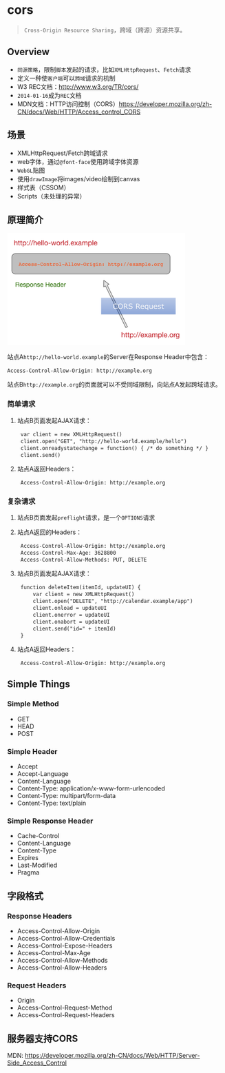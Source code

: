 # cors

> `Cross-Origin Resource Sharing`，跨域（跨源）资源共享。

## Overview

* `同源策略`，限制`脚本`发起的请求，比如`XMLHttpRequest`、`Fetch`请求
* 定义一种使`客户端`可以`跨域`请求的机制
* W3 REC文档：<http://www.w3.org/TR/cors/>
* `2014-01-16`成为`REC`文档
* MDN文档：HTTP访问控制（CORS）<https://developer.mozilla.org/zh-CN/docs/Web/HTTP/Access_control_CORS>


## 场景

* XMLHttpRequest/Fetch跨域请求
* web字体，通过`@font-face`使用跨域字体资源
* `WebGL`贴图
* 使用`drawImage`将images/video绘制到canvas
* 样式表（CSSOM）
* Scripts（未处理的异常）


## 原理简介

 <img src="./img/cors.png" height="260">

站点A`http://hello-world.example`的Server在Response Header中包含：

    Access-Control-Allow-Origin: http://example.org

站点B`http://example.org`的页面就可以不受同域限制，向站点A发起跨域请求。


### 简单请求

1. 站点B页面发起AJAX请求：

        var client = new XMLHttpRequest()
        client.open("GET", "http://hello-world.example/hello")
        client.onreadystatechange = function() { /* do something */ }
        client.send()


2. 站点A返回Headers：

        Access-Control-Allow-Origin: http://example.org


### 复杂请求

1. 站点B页面发起`preflight`请求，是一个`OPTIONS`请求
2. 站点A返回的Headers：

        Access-Control-Allow-Origin: http://example.org
        Access-Control-Max-Age: 3628800
        Access-Control-Allow-Methods: PUT, DELETE

3. 站点B页面发起AJAX请求：

        function deleteItem(itemId, updateUI) {
            var client = new XMLHttpRequest()
            client.open("DELETE", "http://calendar.example/app")
            client.onload = updateUI
            client.onerror = updateUI
            client.onabort = updateUI
            client.send("id=" + itemId)
        }

4. 站点A返回Headers：

        Access-Control-Allow-Origin: http://example.org






## Simple Things

### Simple Method

* GET
* HEAD
* POST

### Simple Header

* Accept
* Accept-Language
* Content-Language
* Content-Type: application/x-www-form-urlencoded
* Content-Type: multipart/form-data 
* Content-Type: text/plain


### Simple Response Header

* Cache-Control
* Content-Language
* Content-Type
* Expires
* Last-Modified
* Pragma



## 字段格式

### Response Headers

* Access-Control-Allow-Origin
* Access-Control-Allow-Credentials
* Access-Control-Expose-Headers
* Access-Control-Max-Age
* Access-Control-Allow-Methods
* Access-Control-Allow-Headers

### Request Headers

* Origin
* Access-Control-Request-Method
* Access-Control-Request-Headers



## 服务器支持CORS

MDN: <https://developer.mozilla.org/zh-CN/docs/Web/HTTP/Server-Side_Access_Control>






